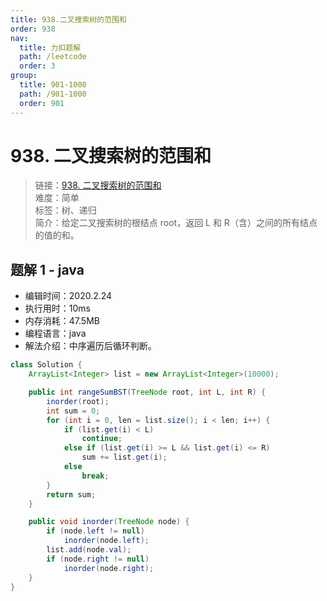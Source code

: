 ```yaml
---
title: 938.二叉搜索树的范围和
order: 938
nav:
  title: 力扣题解
  path: /leetcode
  order: 3
group:
  title: 901-1000
  path: /901-1000
  order: 901
---
```


# 938. 二叉搜索树的范围和

> 链接：[938. 二叉搜索树的范围和](https://leetcode-cn.com/problems/range-sum-of-bst/)  
> 难度：简单  
> 标签：树、递归  
> 简介：给定二叉搜索树的根结点 root，返回 L 和 R（含）之间的所有结点的值的和。

## 题解 1 - java

- 编辑时间：2020.2.24
- 执行用时：10ms
- 内存消耗：47.5MB
- 编程语言：java
- 解法介绍：中序遍历后循环判断。

```java
class Solution {
    ArrayList<Integer> list = new ArrayList<Integer>(10000);

	public int rangeSumBST(TreeNode root, int L, int R) {
		inorder(root);
		int sum = 0;
		for (int i = 0, len = list.size(); i < len; i++) {
			if (list.get(i) < L)
				continue;
			else if (list.get(i) >= L && list.get(i) <= R)
				sum += list.get(i);
			else
				break;
		}
		return sum;
	}

	public void inorder(TreeNode node) {
		if (node.left != null)
			inorder(node.left);
		list.add(node.val);
		if (node.right != null)
			inorder(node.right);
	}
}
```
